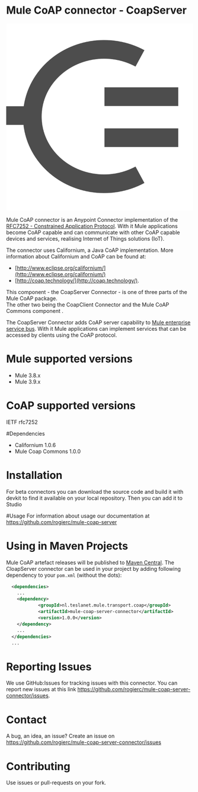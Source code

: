 # Mule CoAP connector - CoapServer
![Mule-Coap logo](icons/coap-logo.svg)

Mule CoAP connector is an Anypoint Connector implementation of the [RFC7252 - Constrained Application Protocol](http://tools.ietf.org/html/rfc7252). 
With it Mule applications become CoAP capable and can communicate with other CoAP capable devices and services, realising Internet of Things solutions (IoT). 

The connector uses Californium, a Java CoAP implementation. More information about Californium and CoAP can be found at:

* [http://www.eclipse.org/californium/](http://www.eclipse.org/californium/)
* [http://coap.technology/](http://coap.technology/).

This component - the CoapServer Connector - is one of three parts of the Mule CoAP package.  
The other two being the CoapClient Connector and the Mule CoAP Commons component . 

The CoapServer Connector adds CoAP server capability to [Mule enterprise service bus](https://www.mulesoft.com/).
With it Mule applications can implement services that can be accessed by clients using the CoAP protocol. 

# Mule supported versions
* Mule 3.8.x
* Mule 3.9.x

# CoAP supported versions
IETF rfc7252

#Dependencies
* Californium 1.0.6
* Mule Coap Commons 1.0.0

# Installation 
For beta connectors you can download the source code and build it with devkit to find it available on your local repository. Then you can add it to Studio


#Usage
For information about usage our documentation at https://github.com/rogierc/mule-coap-server

# Using in Maven Projects

Mule CoAP artefact releases will be published to [Maven Central](http://search.maven.org/#search%7Cga%7C1%7Cmule-coap-server).
The CloapServer connector can be used in your project by adding following dependency
to your `pom.xml` (without the dots):

```xml
  <dependencies>
    ...
    <dependency>
            <groupId>nl.teslanet.mule.transport.coap</groupId>
            <artifactId>mule-coap-server-connector</artifactId>
            <version>1.0.0</version>
    </dependency>
    ...
  </dependencies>
  ...
```

# Reporting Issues

We use GitHub:Issues for tracking issues with this connector. You can report new issues at this link https://github.com/rogierc/mule-coap-server-connector/issues.

# Contact

A bug, an idea, an issue? Create an issue on https://github.com/rogierc/mule-coap-server-connector/issues

# Contributing

Use issues or pull-requests on your fork.
